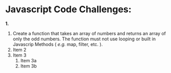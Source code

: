 # Javascript Code Challenges:
**1.** 

1. Create a function that takes an array of numbers and returns an array of only the odd numbers. The function must not use looping or built in Javascrip Methods ( _e.g._ map, filter, etc. ).
1. Item 2
1. Item 3
   1. Item 3a
   1. Item 3b

